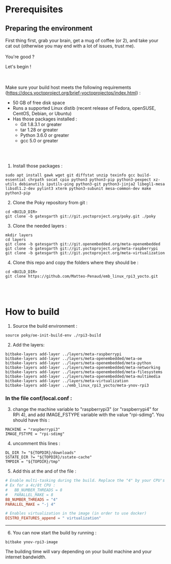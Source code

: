 # Prerequisites
## Preparing the environment
First thing first, grab your brain, get a mug of coffee (or 2), and take your cat out (otherwise you may end with a lot of issues, trust me).
<br><br>
You're good ?

Let's begin !

<br><br>
Make sure your build host meets the following requirements (https://docs.yoctoproject.org/brief-yoctoprojectqs/index.html) :
- 50 GB of free disk space
- Runs a supported Linux distib (recent release of Fedora, openSUSE, CentOS, Debian, or Ubuntu)
- Has those packages installed :
    - Git 1.8.3.1 or greater
    - tar 1.28 or greater
    - Python 3.6.0 or greater
    - gcc 5.0 or greater

<br><br>
1) Install those packages :

```
sudo apt install gawk wget git diffstat unzip texinfo gcc build-essential chrpath socat cpio python3 python3-pip python3-pexpect xz-utils debianutils iputils-ping python3-git python3-jinja2 libegl1-mesa libsdl1.2-dev pylint3 xterm python3-subunit mesa-common-dev make python3-pip
```

2) Clone the Poky repository from git :
```
cd <BUILD_DIR>
git clone -b gatesgarth git://git.yoctoproject.org/poky.git ./poky
```

3) Clone the needed layers :
```
mkdir layers
cd layers
git clone -b gatesgarth git://git.openembedded.org/meta-openembedded
git clone -b gatesgarth git://git.yoctoproject.org/meta-raspberrypi
git clone -b gatesgarth git://git.yoctoproject.org/meta-virtualization
```

4) Clone this repo and copy the folders where they should be :
```
cd <BUILD_DIR>
git clone https://github.com/Matteo-Penaud/emb_linux_rpi3_yocto.git
```
<br><br>

# How to build
1) Source the build environment :
```
source poky/oe-init-build-env ./rpi3-build
```
2) Add the layers:
```
bitbake-layers add-layer ../layers/meta-raspberrypi
bitbake-layers add-layer ../layers/meta-openembedded/meta-oe
bitbake-layers add-layer ../layers/meta-openembedded/meta-python
bitbake-layers add-layer ../layers/meta-openembedded/meta-networking
bitbake-layers add-layer ../layers/meta-openembedded/meta-filesystems
bitbake-layers add-layer ../layers/meta-openembedded/meta-multimedia
bitbake-layers add-layer ../layers/meta-virtualization
bitbake-layers add-layer ../emb_linux_rpi3_yocto/meta-ynov-rpi3
```
### In the file conf/local.conf :
3) change the machine variable to "raspberrypi3" (or "raspberrypi4" for RPi 4), and add IMAGE_FSTYPE variable with the value "rpi-sdimg". You should have this :
```
MACHINE = "raspberrypi3"
IMAGE_FSTYPE = "rpi-sdimg"
```
4) uncomment this lines :
```
DL_DIR ?= "${TOPDIR}/downloads"
SSTATE_DIR ?= "${TOPDIR}/sstate-cache"
TMPDIR = "${TOPDIR}/tmp"
```
5) Add this at the and of the file :
```conf
# Enable multi-tasking during the build. Replace the "4" by your CPU's core count (run 'nproc' if you don't know it)
# Ex for a 4c/8t CPU : 
#   BB_NUMBER_THREADS = 8
#   PARALLEL_MAKE = 8
BB_NUMBER_THREADS = "4"
PARALLEL_MAKE = "-j 4"

# Enables virtualization in the image (in order to use docker)
DISTRO_FEATURES_append = " virtualization"
```
---
6) You can now start the build by running :
```
bitbake ynov-rpi3-image
```
The building time will vary depending on your build machine and your internet bandwidth.
